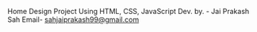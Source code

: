 Home Design Project Using HTML, CSS, JavaScript
Dev. by. - Jai Prakash Sah
Email- sahjaiprakash99@gmail.com
